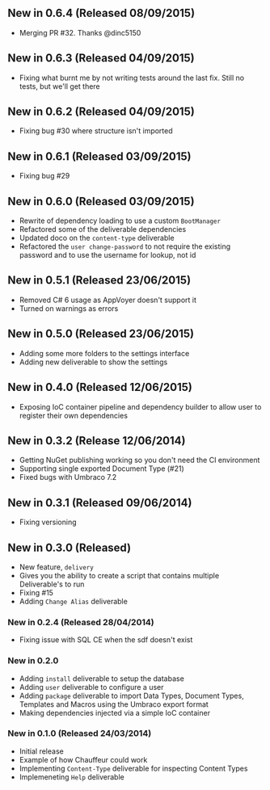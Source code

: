 ## New in 0.6.4 (Released 08/09/2015)
* Merging PR #32. Thanks @dinc5150

## New in 0.6.3 (Released 04/09/2015)
* Fixing what burnt me by not writing tests around the last fix. Still no tests, but we'll get there

## New in 0.6.2 (Released 04/09/2015)
* Fixing bug #30 where structure isn't imported

## New in 0.6.1 (Released 03/09/2015)
* Fixing bug #29

## New in 0.6.0 (Released 03/09/2015)
* Rewrite of dependency loading to use a custom `BootManager`
* Refactored some of the deliverable dependencies
* Updated doco on the `content-type` deliverable
* Refactored the `user change-password` to not require the existing password and to use the username for lookup, not id

## New in 0.5.1 (Released 23/06/2015)
* Removed C# 6 usage as AppVoyer doesn't support it
* Turned on warnings as errors

## New in 0.5.0 (Released 23/06/2015)
* Adding some more folders to the settings interface
* Adding new deliverable to show the settings

## New in 0.4.0 (Released 12/06/2015)
* Exposing IoC container pipeline and dependency builder to allow user to register their own dependencies

## New in 0.3.2 (Release 12/06/2014)
* Getting NuGet publishing working so you don't need the CI environment
* Supporting single exported Document Type (#21)
* Fixed bugs with Umbraco 7.2

## New in 0.3.1 (Released 09/06/2014)
* Fixing versioning

## New in 0.3.0 (Released)
* New feature, `delivery`
 * Gives you the ability to create a script that contains multiple Deliverable's to run
* Fixing #15
* Adding `Change Alias` deliverable

### New in 0.2.4 (Released 28/04/2014)
* Fixing issue with SQL CE when the sdf doesn't exist

### New in 0.2.0
* Adding `install` deliverable to setup the database
* Adding `user` deliverable to configure a user
* Adding `package` deliverable to import Data Types, Document Types, Templates and Macros using the Umbraco export format
* Making dependencies injected via a simple IoC container

### New in 0.1.0 (Released 24/03/2014)
* Initial release
 * Example of how Chauffeur could work
 * Implementing `Content-Type` deliverable for inspecting Content Types
 * Implemeneting `Help` deliverable
